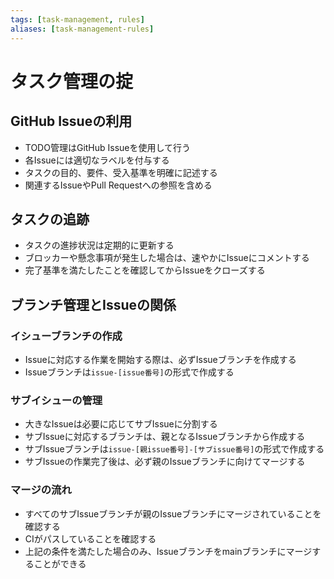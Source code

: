 ```yaml
---
tags: [task-management, rules]
aliases: [task-management-rules]
---
```


# タスク管理の掟

## GitHub Issueの利用

- TODO管理はGitHub Issueを使用して行う
- 各Issueには適切なラベルを付与する
- タスクの目的、要件、受入基準を明確に記述する
- 関連するIssueやPull Requestへの参照を含める

## タスクの追跡

- タスクの進捗状況は定期的に更新する
- ブロッカーや懸念事項が発生した場合は、速やかにIssueにコメントする
- 完了基準を満たしたことを確認してからIssueをクローズする

## ブランチ管理とIssueの関係

### イシューブランチの作成
- Issueに対応する作業を開始する際は、必ずIssueブランチを作成する
- Issueブランチは`issue-[issue番号]`の形式で作成する

### サブイシューの管理
- 大きなIssueは必要に応じてサブIssueに分割する
- サブIssueに対応するブランチは、親となるIssueブランチから作成する
- サブIssueブランチは`issue-[親issue番号]-[サブissue番号]`の形式で作成する
- サブIssueの作業完了後は、必ず親のIssueブランチに向けてマージする

### マージの流れ
- すべてのサブIssueブランチが親のIssueブランチにマージされていることを確認する
- CIがパスしていることを確認する
- 上記の条件を満たした場合のみ、Issueブランチをmainブランチにマージすることができる

